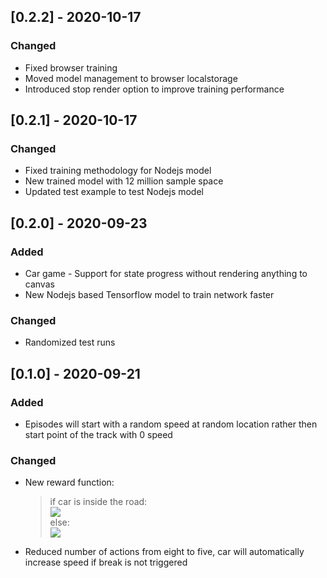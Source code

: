 ## [0.2.2] - 2020-10-17

### Changed
- Fixed browser training
- Moved model management to browser localstorage
- Introduced stop render option to improve training performance

## [0.2.1] - 2020-10-17

### Changed
- Fixed training methodology for Nodejs model
- New trained model with 12 million sample space
- Updated test example to test Nodejs model

## [0.2.0] - 2020-09-23

### Added
- Car game - Support for state progress without rendering anything to canvas
- New Nodejs based Tensorflow model to train network faster

### Changed
- Randomized test runs

## [0.1.0] - 2020-09-21

### Added
- Episodes will start with a random speed at random location rather then start point of the track with 0 speed

### Changed
- New reward function:
    <br/>
    >    if car is inside the road:
    ><br/>
    >        <img src="https://latex.codecogs.com/svg.latex?reward=100-(90*\left|position_{normalized}\right|)-(100*(1-speed_{normalized}))" />
    ><br/>
    >    else:
    ><br/>
    >        <img src="https://latex.codecogs.com/svg.latex?reward=-10+(-40*(\left|position_{normalized}\right|-1))-(100*(1-speed_{normalized}))" />

- Reduced number of actions from eight to five, car will automatically increase speed if break is not triggered
